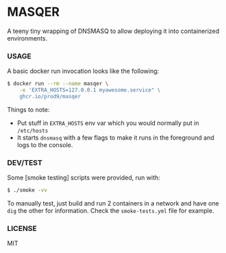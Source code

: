 # MASQER

A teeny tiny wrapping of DNSMASQ to allow deploying it into containerized environments.

### USAGE

A basic docker run invocation looks like the following:

```sh
$ docker run --rm --name masqer \
    -e 'EXTRA_HOSTS=127.0.0.1 myawesome.service" \
    ghcr.io/prod9/masqer
```

Things to note:

* Put stuff in `EXTRA_HOSTS` env var which you would normally put in `/etc/hosts`
* It starts `dnsmasq` with a few flags to make it runs in the foreground and logs to the
  console.

### DEV/TEST

Some [smoke testing] scripts were provided, run with:

```sh
$ ./smoke -vv
```

To manually test, just build and run 2 containers in a network and have one `dig` the
other for information. Check the `smoke-tests.yml` file for example.

### LICENSE

MIT

